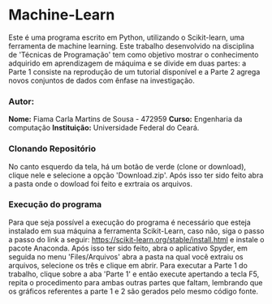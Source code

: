 # Machine-Learn 
Este é uma programa escrito em Python,  utilizando o Scikit-learn, uma ferramenta de machine
learning. Este trabalho desenvolvido na disciplina de 'Técnicas de Programação' tem como objetivo mostrar o conhecimento adquirido em aprendizagem de máquima e se divide em duas partes:  a Parte 1 consiste na reprodução de um tutorial disponível e a Parte 2 agrega novos conjuntos de dados com ênfase na investigação. 

### Autor:
**Nome:** Fiama Carla Martins de Sousa - 472959
 **Curso:** Engenharia da computação
 **Instituição:** Universidade Federal do Ceará.

### Clonando Repositório
No canto esquerdo da tela, há um botão de verde  (clone or download), clique nele e  selecione a opção 'Download.zip'. Após isso ter sido feito abra a pasta onde o dowload foi feito e exrtraia os arquivos.

### Execução do programa
Para que seja possível a execução do programa é necessário que esteja instalado em sua máquina a ferramenta Scikit-Learn, caso não, siga o passo a passo do link a seguir: https://scikit-learn.org/stable/install.html e instale o pacote Anaconda. Após isso ter sido feito, abra o aplicativo Spyder, em seguida no menu 'Files/Arquivos' abra a pasta na qual você extraiu os arquivos, selecione os três e clique em abrir. Para executar a Parte 1 do trabalho, clique sobre a aba 'Parte 1' e então execute apertando a tecla F5, repita o procedimento para ambas outras partes que faltam, lembrando que os gráficos referentes a parte 1 e 2 são gerados pelo mesmo código fonte. 
